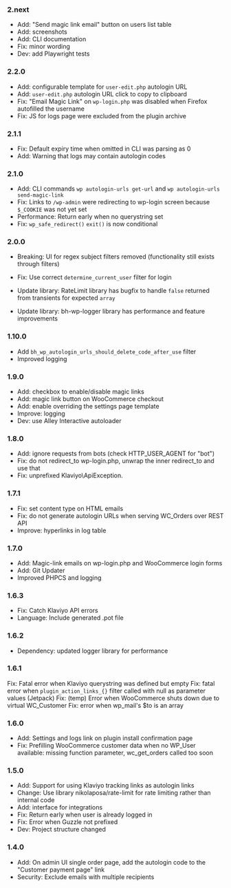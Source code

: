 ### 2.next

* Add: "Send magic link email" button on users list table 
* Add: screenshots
* Add: CLI documentation
* Fix: minor wording
* Dev: add Playwright tests

### 2.2.0

* Add: configurable template for `user-edit.php` autologin URL
* Add: `user-edit.php` autologin URL click to copy to clipboard
* Fix: "Email Magic Link" on `wp-login.php` was disabled when Firefox autofilled the username
* Fix: JS for logs page were excluded from the plugin archive

### 2.1.1

* Fix: Default expiry time when omitted in CLI was parsing as 0
* Add: Warning that logs may contain autologin codes

### 2.1.0

* Add: CLI commands `wp autologin-urls get-url` and `wp autologin-urls send-magic-link`
* Fix: Links to `/wp-admin` were redirecting to wp-login screen because `$_COOKIE` was not yet set
* Performance: Return early when no querystring set
* Fix: `wp_safe_redirect()` `exit()` is now conditional

### 2.0.0

* Breaking: UI for regex subject filters removed (functionality still exists through filters)
* Fix: Use correct `determine_current_user` filter for login

* Update library: RateLimit library has bugfix to handle `false` returned from transients for expected `array`
* Update library: bh-wp-logger library has performance and feature improvements

### 1.10.0

* Add `bh_wp_autologin_urls_should_delete_code_after_use` filter
* Improved logging

### 1.9.0

* Add: checkbox to enable/disable magic links
* Add: magic link button on WooCommerce checkout
* Add: enable overriding the settings page template
* Improve: logging
* Dev: use Alley Interactive autoloader

### 1.8.0

* Add: ignore requests from bots (check HTTP_USER_AGENT for "bot")
* Fix: do not redirect_to wp-login.php, unwrap the inner redirect_to and use that
* Fix: unprefixed Klaviyo\ApiException.
    
### 1.7.1

* Fix: set content type on HTML emails
* Fix: do not generate autologin URLs when serving WC_Orders over REST API
* Improve: hyperlinks in log table

### 1.7.0

* Add: Magic-link emails on wp-login.php and WooCommerce login forms
* Add: Git Updater
* Improved PHPCS and logging

### 1.6.3

* Fix: Catch Klaviyo API errors
* Language: Include generated .pot file

### 1.6.2

* Dependency: updated logger library for performance

### 1.6.1

Fix: Fatal error when Klaviyo querystring was defined but empty
Fix: fatal error when `plugin_action_links_{}` filter called with null as parameter values (Jetpack)
Fix: (temp) Error when WooCommerce shuts down due to virtual WC_Customer
Fix: error when wp_mail's $to is an array

### 1.6.0

* Add: Settings and logs link on plugin install confirmation page
* Fix: Prefilling WooCommerce customer data when no WP_User available: missing function parameter, wc_get_orders called too soon 

### 1.5.0

* Add: Support for using Klaviyo tracking links as autologin links
* Change: Use library nikolaposa/rate-limit for rate limiting rather than internal code
* Add: interface for integrations
* Fix: Return early when user is already logged in
* Fix: Error when Guzzle not prefixed
* Dev: Project structure changed

### 1.4.0

* Add: On admin UI single order page, add the autologin code to the "Customer payment page" link
* Security: Exclude emails with multiple recipients